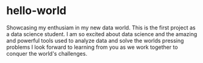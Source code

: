 # hello-world
Showcasing my enthusiam in my new data world. This is the first project as a data science student.
I am so excited about data science and the amazing and powerful tools used to analyze data and solve the worlds pressing problems
I look forward to learning from you as we work together to conquer the world's challenges.
